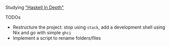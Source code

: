 Studying ["Haskell In Depth"](https://www.manning.com/books/haskell-in-depth)

TODOs

  * Restructure the project: stop using `stack`, add a development shell using Nix and go with simple `ghci`
  * Implement a script to rename folders/files

